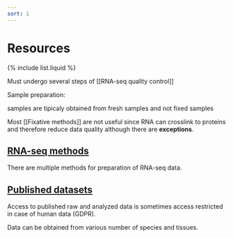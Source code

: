 ```yaml
---
sort: 1
---
```


# Resources

{% include list.liquid %}



Must undergo several steps of [[RNA-seq quality control]]

Sample preparation:

samples are tipicaly obtained from fresh samples and not fixed samples

Most [[Fixative methods]] are not useful since RNA can crosslink to proteins and therefore reduce data quality although there are **exceptions**.

## [RNA-seq methods](2021-03-04-RNA-seq-method%201.md)
There are multiple methods for preparation of RNA-seq data.

## [Published datasets](2021-03-04-Access-datasets.md)
Access to published raw and analyzed data is sometimes access restricted in case of human data (GDPR).

Data can be obtained from various number of species and tissues.
